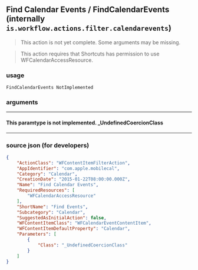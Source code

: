 
## Find Calendar Events / FindCalendarEvents (internally `is.workflow.actions.filter.calendarevents`)

> This action is not yet complete. Some arguments may be missing.

> This action requires that Shortcuts has permission to use WFCalendarAccessResource.



### usage
```
FindCalendarEvents NotImplemented
```

### arguments

---

#### This paramtype is not implemented. _UndefinedCoercionClass

---

### source json (for developers)

```json
{
	"ActionClass": "WFContentItemFilterAction",
	"AppIdentifier": "com.apple.mobilecal",
	"Category": "Calendar",
	"CreationDate": "2015-01-22T08:00:00.000Z",
	"Name": "Find Calendar Events",
	"RequiredResources": [
		"WFCalendarAccessResource"
	],
	"ShortName": "Find Events",
	"Subcategory": "Calendar",
	"SuggestedAsInitialAction": false,
	"WFContentItemClass": "WFCalendarEventContentItem",
	"WFContentItemDefaultProperty": "Calendar",
	"Parameters": [
		{
			"Class": "_UndefinedCoercionClass"
		}
	]
}
```

